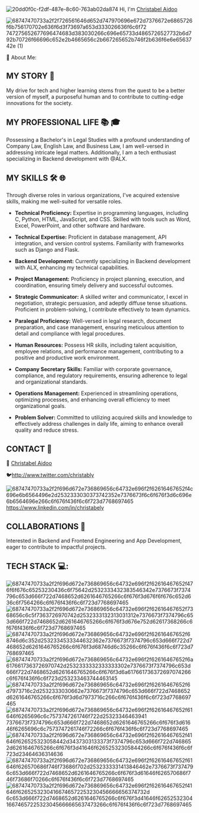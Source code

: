 ![20dd0f0c-f2df-487e-8c60-763ab02da874](https://github.com/christabely/Cassintimates_blog/assets/129256391/16738584-a48b-45b6-bf15-abdb54ca6e61)
Hi, I'm [Christabel Aidoo](https://www.linkedin.com/in/christabel-aidoo)

![68747470733a2f2f726561646d652d747970696e672d7376672e6865726f6b756170702e636f6d3f73697a653d333026636f6c6f72 747275652677696474683d383030266c696e65733d4865726527732b6d792b70726f66696c652e2b4665656c2b667265652b746f2b636f6e6e6563742e (1)](https://github.com/christabely/christabely/assets/129256391/0d223b68-8045-4107-bb9c-0aff6801de83)

💫 About Me:
## MY STORY 💞️

My drive for tech and higher learning stems from the quest to be a better version of myself, a purposeful human and to contribute to cutting-edge innovations for the society.

## MY PROFESSIONAL LIFE 📚 🎓

Possessing a Bachelor's in Legal Studies with a profound understanding of Company Law, English Law, and Business Law, I am well-versed in addressing intricate legal matters. Additionally, I am a tech enthusiast specializing in Backend development with @ALX. 

## MY SKILLS 🛠️ 🌐

Through diverse roles in various organizations, I've acquired extensive skills, making me well-suited for versatile roles.

- **Technical Proficiency:** Expertise in programming languages, including C, Python, HTML, JavaScript, and CSS. Skilled with tools such as Word, Excel, PowerPoint, and other software and hardware.

- **Technical Expertise:** Proficient in database management, API integration, and version control systems. Familiarity with frameworks such as Django and Flask.

- **Backend Development:** Currently specializing in Backend development with ALX, enhancing my technical capabilities.

- **Project Management:** Proficiency in project planning, execution, and coordination, ensuring timely delivery and successful outcomes.

- **Strategic Communicator:** A skilled writer and communicator, I excel in negotiation, strategic persuasion, and adeptly diffuse tense situations. Proficient in problem-solving, I contribute effectively to team dynamics.

- **Paralegal Proficiency:** Well-versed in legal research, document preparation, and case management, ensuring meticulous attention to detail and compliance with legal procedures.

- **Human Resources:** Possess HR skills, including talent acquisition, employee relations, and performance management, contributing to a positive and productive work environment.

- **Company Secretary Skills:** Familiar with corporate governance, compliance, and regulatory requirements, ensuring adherence to legal and organizational standards.

- **Operations Management:** Experienced in streamlining operations, optimizing processes, and enhancing overall efficiency to meet organizational goals.

- **Problem Solver:** Committed to utilizing acquired skills and knowledge to effectively address challenges in daily life, aiming to enhance overall quality and reduce stress.

## CONTACT 📱

📧 [Christabel Aidoo](mailto:christabelaidoo71@gmail.com)

 🐦http://www.twitter.com/christably
 
  ![68747470733a2f2f696d672e736869656c64732e696f2f62616467652f4c696e6b6564496e2d2532333030373742352e7376673f6c6f676f3d6c696e6b6564696e266c6f676f436f6c6f723d7768697465](https://github.com/christabely/christabely/assets/129256391/1c06834b-5dbb-4255-b0b7-b9c21fc5f85d)
https://www.linkedin.com/in/christabely

## COLLABORATIONS 🤝

Interested in Backend and Frontend Engineering and App Development, eager to contribute to impactful projects.

## TECH STACK 💻:
![68747470733a2f2f696d672e736869656c64732e696f2f62616467652f476f6f676c65253230436c6f75642d2532333432383546342e7376673f7374796c653d666f722d7468652d6261646765266c6f676f3d676f6f676c652d636c6f7564266c6f676f436f6c6f723d7768697465](https://github.com/christabely/christabely/assets/129256391/e4ff702c-c4f2-40fb-91b8-c6a310c7b8ce) ![68747470733a2f2f696d672e736869656c64732e696f2f62616467652f7368656c6c5f7363726970742d2532333132313031312e7376673f7374796c653d666f722d7468652d6261646765266c6f676f3d676e752d62617368266c6f676f436f6c6f723d7768697465](https://github.com/christabely/christabely/assets/129256391/151e5ff5-dccb-4f9a-8c43-443f9ec49ce9)
![68747470733a2f2f696d672e736869656c64732e696f2f62616467652f68746d6c352d2532334533344632362e7376673f7374796c653d666f722d7468652d6261646765266c6f676f3d68746d6c35266c6f676f436f6c6f723d7768697465](https://github.com/christabely/christabely/assets/129256391/4ba4e7e4-2cb6-4a1d-a7b5-2ebef7970be6)
![68747470733a2f2f696d672e736869656c64732e696f2f62616467652f6a6176617363726970742d2532333332333333302e7376673f7374796c653d666f722d7468652d6261646765266c6f676f3d6a617661736372697074266c6f676f436f6c6f723d253233463744463145](https://github.com/christabely/christabely/assets/129256391/e4406f34-0b88-4738-9432-507f1d6d904b)
![68747470733a2f2f696d672e736869656c64732e696f2f62616467652f6d7973716c2d2532333030662e7376673f7374796c653d666f722d7468652d6261646765266c6f676f3d6d7973716c266c6f676f436f6c6f723d7768697465](https://github.com/christabely/christabely/assets/129256391/0359b03e-2a8a-45f3-90b8-e67201d9f243)
![68747470733a2f2f696d672e736869656c64732e696f2f62616467652f61646f6265696c6c7573747261746f722d25323346463941 7376673f7374796c653d666f722d7468652d6261646765266c6f676f3d61646f6265696c6c7573747261746f72266c6f676f436f6c6f723d7768697465](https://github.com/christabely/christabely/assets/129256391/60d6a426-fbba-4a54-8e9e-c37f9e2f2603)
![68747470733a2f2f696d672e736869656c64732e696f2f62616467652f41646f626525323058442d3437303133373f7374796c653d666f722d7468652d6261646765266c6f676f3d41646f62652532305844266c6f676f436f6c6f723d23464636314636](https://github.com/christabely/christabely/assets/129256391/29094789-6300-41ab-8a30-3ca1dbcc08dc)
![68747470733a2f2f696d672e736869656c64732e696f2f62616467652f61646f626570686f746f73686f702d2532333331413846462e7376673f7374796c653d666f722d7468652d6261646765266c6f676f3d61646f626570686f746f73686f70266c6f676f436f6c6f723d7768697465](https://github.com/christabely/christabely/assets/129256391/a361d1e1-00d0-424d-8342-de94e2b4b187)
![68747470733a2f2f696d672e736869656c64732e696f2f62616467652f41646f62652532304166746572253230456666656374732d 6c653d666f722d7468652d6261646765266c6f676f3d41646f6265253230416674657225323045666665637473266c6f676f436f6c6f723d7768697465](https://github.com/christabely/christabely/assets/129256391/1cba2b98-e322-4c64-b16a-a70e7170b569)

<!---
christabely/christabely is a ✨ special ✨ repository because its `README.md` (this file) appears on your GitHub profile.
You can click the Preview link to take a look at your changes.
--->
